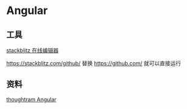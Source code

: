 # Angular

## 工具

[stackblitz 在线编辑器](https://stackblitz.com/)  

https://stackblitz.com/github/ 替换 https://github.com/ 就可以直接运行

## 资料

[thoughtram Angular](https://blog.thoughtram.io/categories/angular-2/)
